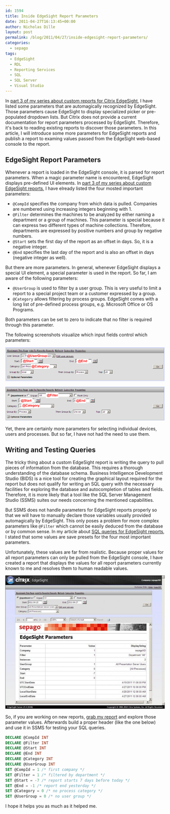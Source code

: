 ```yaml
---
id: 1594
title: Inside EdgeSight Report Parameters
date: 2011-04-27T16:13:45+00:00
author: Nicholas Dille
layout: post
permalink: /blog/2011/04/27/inside-edgesight-report-parameters/
categories:
  - sepago
tags:
  - EdgeSight
  - RDL
  - Reporting Services
  - SQL
  - SQL Server
  - Visual Studio
---
```

In [part 3 of my series about custom reports for Citrix EdgeSight](/blog/2010/07/26/building-custom-edgesight-reports-part-3-the-query), I have listed some parameters that are automagically recognized by EdgeSight. Those parameters cause EdgeSight to display specialized picker or pre-populated dropdown lists. But Citrix does not provide a current documentation for report parameters processed by EdgeSight. Therefore, it's back to reading existing reports to discover those parameters. In this article, I will introduce some more parameters for EdgeSight reports and publish a report to examing values passed from the EdgeSight web-based console to the report.

<!--more-->

## EdgeSight Report Parameters

Whenever a report is loaded in the EdgeSight console, it is parsed for report parameters. When a magic parameter name is encountered, EdgeSight displays pre-defined UI elements. In [part 3 of my series about custom EdgeSight reports](/blog/2010/07/26/building-custom-edgesight-reports-part-3-the-query), I have elready listed the four mosted important parameters:

  * `@CompId` specifies the company from which data is pulled. Companies are numbered using increasing integers beginning with 1.
  * `@Filter` determines the machines to be analyzed by either naming a department or a group of machines. This parameter is special because it can express two different types of machine collections. Therefore, departments are expressed by positive numbers and group by negative numbers.
  * `@Start` sets the first day of the report as an offset in days. So, it is a negative integer.
  * `@End` specifies the last day of the report and is also an offset in days (negative integer as well).

But there are more parameters. In general, whenever EdgeSight displays a special UI element, a special parameter is used in the report. So far, I am aware of the following parameters:

  * `@UserGroup` is used to filter by a user group. This is very useful to limit a report to a special project team or a customer expressed by a group.
  * `@Category` allows filtering by process groups. EdgeSight comes with a long list of pre-defined process groups, e.g. Microsoft Office or OS Programs.

Both parameters can be set to zero to indicate that no filter is required through this parameter.

The following screenshots visualize which input fields control which parameters:

[![EdgeSight report parameters 1](/assets/2011/04/parameters1.png)](/assets/2011/04/parameters1.png)

[![EdgeSight report parameters 2](/assets/2011/04/parameters2.png)](/assets/2011/04/parameters2.png)

Yet, there are certainly more parameters for selecting individual devices, users and processes. But so far, I have not had the need to use them.

## Writing and Testing Queries

The tricky thing about a custom EdgeSight report is writing the query to pull pieces of information from the database. This requires a thorough understanding of the database schema. Business Intelligence Development Studio (BIDS) is a nice tool for creating the graphical layout required for the report but does not qualify for writing an SQL query with the necessary facilities for exploring the database and autocompletion of tables and fields. Therefore, it is more likely that a tool like the SQL Server Management Studio (SSMS) suites our needs concerning the mentioned capabilities.

But SSMS does not handle parameters for EdgeSight reports properly so that we will have to manually declare those variables usually provided automagically by EdgeSight. This only poses a problem for more complex parameters like `@Filter` which cannot be easily deduced from the database or by common sense. In my article about [SQL queries for EdgeSight reports](/blog/2010/07/26/building-custom-edgesight-reports-part-3-the-query), I stated that some values are save presets for the four most important parameters.

Unfortunately, these values are far from realistic. Because proper values for all report parameters can only be pulled from the EdgeSight console, I have created a report that displays the values for all report parameters currently known to me and resolves them to human readable values.

[![Example report to visualize EdgeSight report parameters](/assets/2011/04/edgesight_parameters.jpg)](/assets/2011/04/edgesight_parameters.jpg)

So, if you are working on new reports, [grab my report](/assets/2011/04/sepago_-_edgesight_parameters.zip) and explore those parameter values. Afterwards build a proper header (like the one below) and use it in SSMS for testing your SQL queries.
  
```sql
DECLARE @CompId INT
DECLARE @Filter INT
DECLARE @Start INT
DECLARE @End INT
DECLARE @Category INT
DECLARE @UserGroup INT
SET @CompId = 1 /* first company */
SET @Filter = 1 /* filtered by department */
SET @Start = -7 /* report starts 7 days before today */
SET @End = -1 /* report end yesterday */
SET @Category = 0 /* no process category */
SET @UserGroup = 0 /* no user group */
```

I hope it helps you as much as it helped me.
